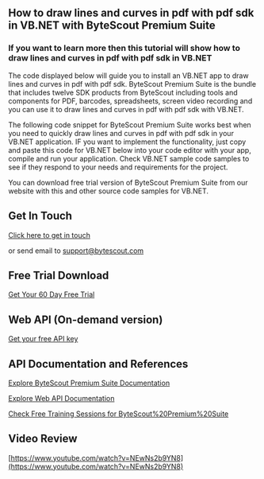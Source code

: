 ## How to draw lines and curves in pdf with pdf sdk in VB.NET with ByteScout Premium Suite

### If you want to learn more then this tutorial will show how to draw lines and curves in pdf with pdf sdk in VB.NET

The code displayed below will guide you to install an VB.NET app to draw lines and curves in pdf with pdf sdk. ByteScout Premium Suite is the bundle that includes twelve SDK products from ByteScout including tools and components for PDF, barcodes, spreadsheets, screen video recording and you can use it to draw lines and curves in pdf with pdf sdk with VB.NET.

The following code snippet for ByteScout Premium Suite works best when you need to quickly draw lines and curves in pdf with pdf sdk in your VB.NET application. IF you want to implement the functionality, just copy and paste this code for VB.NET below into your code editor with your app, compile and run your application. Check VB.NET sample code samples to see if they respond to your needs and requirements for the project.

You can download free trial version of ByteScout Premium Suite from our website with this and other source code samples for VB.NET.

## Get In Touch

[Click here to get in touch](https://bytescout.zendesk.com/hc/en-us/requests/new?subject=ByteScout%20Premium%20Suite%20Question)

or send email to [support@bytescout.com](mailto:support@bytescout.com?subject=ByteScout%20Premium%20Suite%20Question) 

## Free Trial Download

[Get Your 60 Day Free Trial](https://bytescout.com/download/web-installer?utm_source=github-readme)

## Web API (On-demand version)

[Get your free API key](https://pdf.co/documentation/api?utm_source=github-readme)

## API Documentation and References

[Explore ByteScout Premium Suite Documentation](https://bytescout.com/documentation/index.html?utm_source=github-readme)

[Explore Web API Documentation](https://pdf.co/documentation/api?utm_source=github-readme)

[Check Free Training Sessions for ByteScout%20Premium%20Suite](https://academy.bytescout.com/)

## Video Review

[https://www.youtube.com/watch?v=NEwNs2b9YN8](https://www.youtube.com/watch?v=NEwNs2b9YN8)